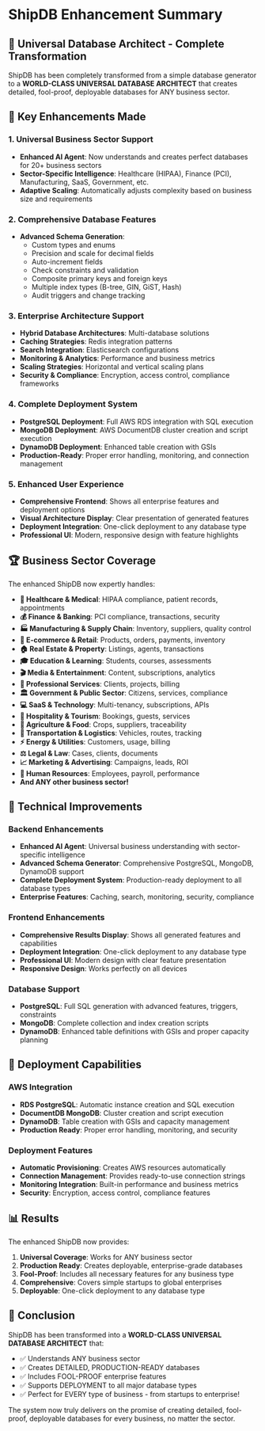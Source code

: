 # ShipDB Enhancement Summary

## 🚀 Universal Database Architect - Complete Transformation

ShipDB has been completely transformed from a simple database generator to a **WORLD-CLASS UNIVERSAL DATABASE ARCHITECT** that creates detailed, fool-proof, deployable databases for ANY business sector.

## 🎯 Key Enhancements Made

### 1. **Universal Business Sector Support**
- **Enhanced AI Agent**: Now understands and creates perfect databases for 20+ business sectors
- **Sector-Specific Intelligence**: Healthcare (HIPAA), Finance (PCI), Manufacturing, SaaS, Government, etc.
- **Adaptive Scaling**: Automatically adjusts complexity based on business size and requirements

### 2. **Comprehensive Database Features**
- **Advanced Schema Generation**: 
  - Custom types and enums
  - Precision and scale for decimal fields
  - Auto-increment fields
  - Check constraints and validation
  - Composite primary keys and foreign keys
  - Multiple index types (B-tree, GIN, GiST, Hash)
  - Audit triggers and change tracking

### 3. **Enterprise Architecture Support**
- **Hybrid Database Architectures**: Multi-database solutions
- **Caching Strategies**: Redis integration patterns
- **Search Integration**: Elasticsearch configurations
- **Monitoring & Analytics**: Performance and business metrics
- **Scaling Strategies**: Horizontal and vertical scaling plans
- **Security & Compliance**: Encryption, access control, compliance frameworks

### 4. **Complete Deployment System**
- **PostgreSQL Deployment**: Full AWS RDS integration with SQL execution
- **MongoDB Deployment**: AWS DocumentDB cluster creation and script execution
- **DynamoDB Deployment**: Enhanced table creation with GSIs
- **Production-Ready**: Proper error handling, monitoring, and connection management

### 5. **Enhanced User Experience**
- **Comprehensive Frontend**: Shows all enterprise features and deployment options
- **Visual Architecture Display**: Clear presentation of generated features
- **Deployment Integration**: One-click deployment to any database type
- **Professional UI**: Modern, responsive design with feature highlights

## 🏆 Business Sector Coverage

The enhanced ShipDB now expertly handles:

- **🏥 Healthcare & Medical**: HIPAA compliance, patient records, appointments
- **💰 Finance & Banking**: PCI compliance, transactions, security
- **🏭 Manufacturing & Supply Chain**: Inventory, suppliers, quality control
- **🛒 E-commerce & Retail**: Products, orders, payments, inventory
- **🏠 Real Estate & Property**: Listings, agents, transactions
- **🎓 Education & Learning**: Students, courses, assessments
- **🎬 Media & Entertainment**: Content, subscriptions, analytics
- **💼 Professional Services**: Clients, projects, billing
- **🏛️ Government & Public Sector**: Citizens, services, compliance
- **💻 SaaS & Technology**: Multi-tenancy, subscriptions, APIs
- **🏨 Hospitality & Tourism**: Bookings, guests, services
- **🌾 Agriculture & Food**: Crops, suppliers, traceability
- **🚚 Transportation & Logistics**: Vehicles, routes, tracking
- **⚡ Energy & Utilities**: Customers, usage, billing
- **⚖️ Legal & Law**: Cases, clients, documents
- **📈 Marketing & Advertising**: Campaigns, leads, ROI
- **👥 Human Resources**: Employees, payroll, performance
- **And ANY other business sector!**

## 🔧 Technical Improvements

### Backend Enhancements
- **Enhanced AI Agent**: Universal business understanding with sector-specific intelligence
- **Advanced Schema Generator**: Comprehensive PostgreSQL, MongoDB, DynamoDB support
- **Complete Deployment System**: Production-ready deployment to all database types
- **Enterprise Features**: Caching, search, monitoring, security, compliance

### Frontend Enhancements
- **Comprehensive Results Display**: Shows all generated features and capabilities
- **Deployment Integration**: One-click deployment to any database type
- **Professional UI**: Modern design with clear feature presentation
- **Responsive Design**: Works perfectly on all devices

### Database Support
- **PostgreSQL**: Full SQL generation with advanced features, triggers, constraints
- **MongoDB**: Complete collection and index creation scripts
- **DynamoDB**: Enhanced table definitions with GSIs and proper capacity planning

## 🚀 Deployment Capabilities

### AWS Integration
- **RDS PostgreSQL**: Automatic instance creation and SQL execution
- **DocumentDB MongoDB**: Cluster creation and script execution
- **DynamoDB**: Table creation with GSIs and capacity management
- **Production Ready**: Proper error handling, monitoring, and security

### Deployment Features
- **Automatic Provisioning**: Creates AWS resources automatically
- **Connection Management**: Provides ready-to-use connection strings
- **Monitoring Integration**: Built-in performance and business metrics
- **Security**: Encryption, access control, compliance features

## 📊 Results

The enhanced ShipDB now provides:

1. **Universal Coverage**: Works for ANY business sector
2. **Production Ready**: Creates deployable, enterprise-grade databases
3. **Fool-Proof**: Includes all necessary features for any business type
4. **Comprehensive**: Covers simple startups to global enterprises
5. **Deployable**: One-click deployment to any database type

## 🎉 Conclusion

ShipDB has been transformed into a **WORLD-CLASS UNIVERSAL DATABASE ARCHITECT** that:

- ✅ Understands ANY business sector
- ✅ Creates DETAILED, PRODUCTION-READY databases
- ✅ Includes FOOL-PROOF enterprise features
- ✅ Supports DEPLOYMENT to all major database types
- ✅ Perfect for EVERY type of business - from startups to enterprise!

The system now truly delivers on the promise of creating detailed, fool-proof, deployable databases for every business, no matter the sector.
